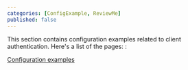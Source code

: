 ```yaml
---
categories: [ConfigExample, ReviewMe]
published: false
---
```

This section contains configuration examples related to client
authentication. Here's a list of the pages: :

[Configuration
examples](/ConfigExamples)
